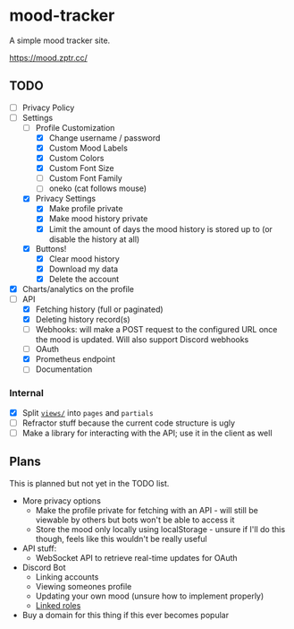 # mood-tracker

A simple mood tracker site.

https://mood.zptr.cc/

## TODO

- [ ] Privacy Policy
- [ ] Settings
  * [ ] Profile Customization
    - [x] Change username / password
    - [x] Custom Mood Labels
    - [x] Custom Colors
    - [x] Custom Font Size
    - [ ] Custom Font Family
    - [ ] oneko (cat follows mouse)
  * [x] Privacy Settings
    - [x] Make profile private
    - [x] Make mood history private
    - [x] Limit the amount of days the mood history is stored up to (or disable the history at all)
  * [x] Buttons!
    - [x] Clear mood history
    - [x] Download my data
    - [x] Delete the account
- [x] Charts/analytics on the profile
- [ ] API
  - [x] Fetching history (full or paginated)
  - [x] Deleting history record(s)
  - [ ] Webhooks: will make a POST request to the configured URL once the mood is updated. Will also support Discord webhooks
  - [ ] OAuth
  - [x] Prometheus endpoint
  - [ ] Documentation

### Internal
- [x] Split [`views/`](views) into `pages` and `partials`
- [ ] Refractor stuff because the current code structure is ugly
- [ ] Make a library for interacting with the API; use it in the client as well

## Plans
This is planned but not yet in the TODO list.

- More privacy options
  * Make the profile private for fetching with an API - will still be viewable by others but bots won't be able to access it
  * Store the mood only locally using localStorage - unsure if I'll do this though, feels like this wouldn't be really useful
- API stuff:
  * WebSocket API to retrieve real-time updates for OAuth
- Discord Bot
  * Linking accounts
  * Viewing someones profile
  * Updating your own mood (unsure how to implement properly)
  * [Linked roles](https://discord.com/developers/docs/tutorials/configuring-app-metadata-for-linked-roles)
- Buy a domain for this thing if this ever becomes popular
